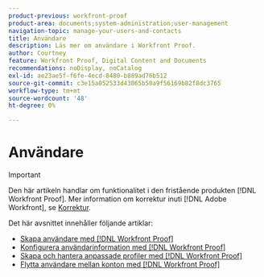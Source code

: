 ```yaml
---
product-previous: workfront-proof
product-area: documents;system-administration;user-management
navigation-topic: manage-your-users-and-contacts
title: Användare
description: Läs mer om användare i Workfront Proof.
author: Courtney
feature: Workfront Proof, Digital Content and Documents
recommendations: noDisplay, noCatalog
exl-id: ae23ae5f-f6fe-4ecd-8480-b889ad76b512
source-git-commit: c3e15a052533d43065b50a9f56169b82f8dc3765
workflow-type: tm+mt
source-wordcount: '48'
ht-degree: 0%

---
```


# Användare

>[!IMPORTANT]
>
>Den här artikeln handlar om funktionalitet i den fristående produkten [!DNL Workfront Proof]. Mer information om korrektur inuti [!DNL Adobe Workfront], se [Korrektur](../../../review-and-approve-work/proofing/proofing.md).

Det här avsnittet innehåller följande artiklar:

* [Skapa användare med [!DNL Workfront Proof]](../../../workfront-proof/wp-mnguserscontacts/users/create-users.md)
* [Konfigurera användarinformation med [!DNL Workfront Proof]](../../../workfront-proof/wp-mnguserscontacts/users/configure-user-info.md)
* [Skapa och hantera anpassade profiler med [!DNL Workfront Proof]](../../../workfront-proof/wp-mnguserscontacts/users/create-and-manage-custom-profiles.md)
* [Flytta användare mellan konton med [!DNL Workfront Proof]](../../../workfront-proof/wp-mnguserscontacts/users/move-users-between-accounts.md)
